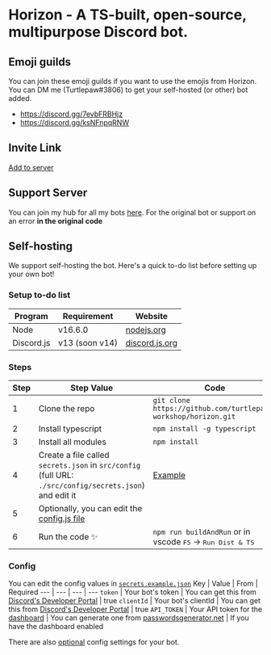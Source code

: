 # Horizon - A TS-built, open-source, multipurpose Discord bot.

## Emoji guilds
You can join these emoji guilds if you want to use the emojis from Horizon. You can DM me (Turtlepaw#3806) to get your self-hosted (or other) bot added.

- https://discord.gg/7evbFRBHjz
- https://discord.gg/ksNFnpqRNW

## Invite Link
[Add to server](https://discord.com/oauth2/authorize?client_id=956747231615152188&permissions=1521157008391&scope=bot%20applications.commands)

## Support Server
You can join my hub for all my bots [here](https://discord.gg/9N8BkWzuBK). For the original bot or support on an error **in the original code**

## Self-hosting
We support self-hosting the bot. Here's a quick to-do list before setting up your own bot!

### Setup to-do list
Program | Requirement | Website
--- | --- | ---
Node | v16.6.0 | [nodejs.org](https://nodejs.org)
Discord.js | v13 (soon v14) | [discord.js.org](https://discord.js.org)

### Steps
Step | Step Value | Code
--- | --- | ---
1 | Clone the repo | `git clone https://github.com/turtlepaws-workshop/horizon.git`
2 | Install typescript | `npm install -g typescript`
3 | Install all modules | `npm install`
4 | Create a file called `secrets.json` in `src/config` (full URL: `./src/config/secrets.json`) and edit it | [Example](https://github.com/turtlepaws-workshop/horizon/blob/main/src/config/secrets.example.json)
5 | Optionally, you can edit the [config.js file](https://github.com/turtlepaws-workshop/horizon/blob/main/src/config/config.js)
6 | Run the code ✨ | `npm run buildAndRun` or in vscode <kbd>F5</kbd> -> <kbd>Run Dist & TS</kbd>

### Config
You can edit the config values in [`secrets.example.json`](https://github.com/turtlepaws-workshop/horizon/blob/main/src/config/secrets.example.json)
Key | Value | From | Required
--- | --- | --- | ---
`token` | Your bot's token | You can get this from [Discord's Developer Portal](https://discord.com/developers/applications) | true
`clientId` | Your bot's clientId | You can get this from [Discord's Developer Portal](https://discord.com/developers/applications) | true
`API_TOKEN` | Your API token for the [dashboard](https://github.com/turtlepaw/horizon-dashboard) | You can generate one from [passwordsgenerator.net](https://passwordsgenerator.net/) | If you have the dashboard enabled

There are also [optional](https://github.com/turtlepaws-workshop/horizon/blob/main/src/config/config.ts) config settings for your bot.
